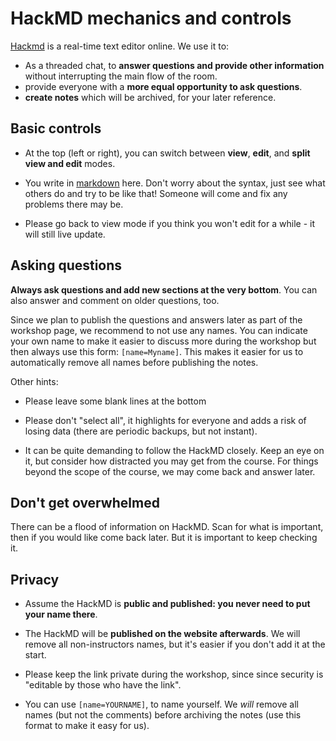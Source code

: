 # HackMD mechanics and controls

[Hackmd](https://hackmd.io) is a real-time text editor online.  We use it to:
* As a threaded chat, to **answer questions and provide other information** without
  interrupting the main flow of the room.
* provide everyone with a **more equal opportunity to ask questions**.
* **create notes** which will be archived, for your later reference.


## Basic controls

- At the top (left or right), you can switch between **view**,
  **edit**, and **split view and edit** modes.

- You write in [markdown](https://commonmark.org/help/) here.  Don't
  worry about the syntax, just see what others do and try to be like
  that!  Someone will come and fix any problems there may be.

- Please go back to view mode if you think you won't edit for a
  while - it will still live update.


## Asking questions

**Always ask questions and add new sections at the very bottom**.
You can also answer and comment on older questions, too.

Since we plan to publish the questions and answers later as part
of the workshop page, we recommend to not use any names. You can indicate
your own name to make it easier to discuss more during the workshop but
then always use this form: `[name=Myname]`. This makes it easier for
us to automatically remove all names before publishing the notes.

Other hints:

- Please leave some blank lines at the bottom

- Please don't "select all", it highlights for everyone and adds a
  risk of losing data (there are periodic backups, but not instant).

- It can be quite demanding to follow the HackMD closely.  Keep an eye
  on it, but consider how distracted you may get from the course.  For
  things beyond the scope of the course, we may come back and answer
  later.


## Don't get overwhelmed

There can be a flood of information on HackMD.  Scan for what is
important, then if you would like come back later.  But it is
important to keep checking it.


## Privacy

- Assume the HackMD is **public and published: you never
  need to put your name there**.

- The HackMD will be **published on the website afterwards**.  We will
  remove all non-instructors names, but it's easier if you don't add
  it at the start.

- Please keep the link private during the workshop, since since
  security is "editable by those who have the link".

- You can use `[name=YOURNAME]`, to name yourself.  We *will* remove
  all names (but not the comments) before archiving the notes (use
  this format to make it easy for us).
